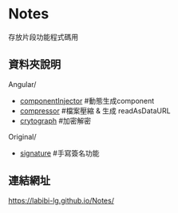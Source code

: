 # Notes
存放片段功能程式碼用

## 資料夾說明

Angular/
* [componentInjector](https://github.com/LABIBI-LG/Notes/tree/main/Angular/componentInjector)    #動態生成component
* [compressor](https://github.com/LABIBI-LG/Notes/tree/main/Angular/compressor)   #檔案壓縮 & 生成 readAsDataURL
* [crytograph](https://github.com/LABIBI-LG/Notes/tree/main/Angular/crytograph)   #加密解密

Original/
* [signature](https://github.com/LABIBI-LG/Notes/tree/main/Original/signature)    #手寫簽名功能

## 連結網址
https://labibi-lg.github.io/Notes/
